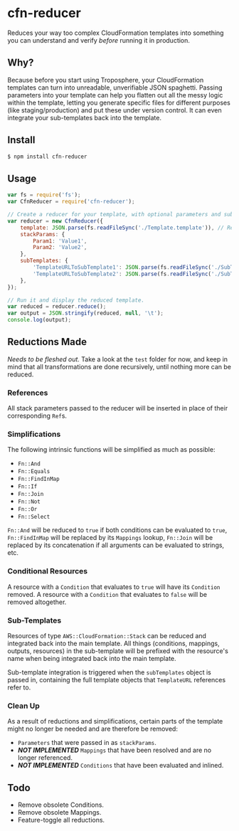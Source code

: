 cfn-reducer
===========

Reduces your way too complex CloudFormation templates into something you can understand
and verify *before* running it in production.


## Why?

Because before you start using Troposphere, your CloudFormation templates can turn
into unreadable, unverifiable JSON spaghetti. Passing parameters into your template
can help you flatten out all the messy logic within the template, letting you generate
specific files for different purposes (like staging/production) and put these under
version control. It can even integrate your sub-templates back into the template.


## Install

```bash
$ npm install cfn-reducer
```


## Usage

```js
var fs = require('fs');
var CfnReducer = require('cfn-reducer');

// Create a reducer for your template, with optional parameters and sub-templates.
var reducer = new CfnReducer({
	template: JSON.parse(fs.readFileSync('./Template.template')), // Required.
	stackParams: {
		Param1: 'Value1',
		Param2: 'Value2',
	},
	subTemplates: {
		'TemplateURLToSubTemplate1': JSON.parse(fs.readFileSync('./SubTemplate1.template')),
		'TemplateURLToSubTemplate2': JSON.parse(fs.readFileSync('./SubTemplate2.template')),
	},
});

// Run it and display the reduced template.
var reduced = reducer.reduce();
var output = JSON.stringify(reduced, null, '\t');
console.log(output);
```


## Reductions Made

*Needs to be fleshed out.* Take a look at the `test` folder for now, and keep in mind
that all transformations are done recursively, until nothing more can be reduced.

### References

All stack parameters passed to the reducer will be inserted in place of their
corresponding `Ref`s.

### Simplifications

The following intrinsic functions will be simplified as much as possible:

- `Fn::And`
- `Fn::Equals`
- `Fn::FindInMap`
- `Fn::If`
- `Fn::Join`
- `Fn::Not`
- `Fn::Or`
- `Fn::Select`

`Fn::And` will be reduced to `true` if both conditions can be evaluated to `true`,
`Fn::FindInMap` will be replaced by its `Mappings` lookup, `Fn::Join` will be
replaced by its concatenation if all arguments can be evaluated to strings, etc.

### Conditional Resources

A resource with a `Condition` that evaluates to `true` will have its `Condition` removed.
A resource with a `Condition` that evaluates to `false` will be removed altogether.

### Sub-Templates

Resources of type `AWS::CloudFormation::Stack` can be reduced and integrated back
into the main template. All things (conditions, mappings, outputs, resources) in the
sub-template will be prefixed with the resource's name when being integrated
back into the main template.

Sub-template integration is triggered when the `subTemplates` object is passed in,
containing the full template objects that `TemplateURL` references refer to.

### Clean Up

As a result of reductions and simplifications, certain parts of the template might
no longer be needed and are therefore be removed:

- `Parameters` that were passed in as `stackParams`.
- ***NOT IMPLEMENTED*** `Mappings` that have been resolved and are no longer referenced.
- ***NOT IMPLEMENTED*** `Conditions` that have been evaluated and inlined.


## Todo

- Remove obsolete Conditions.
- Remove obsolete Mappings.
- Feature-toggle all reductions.
